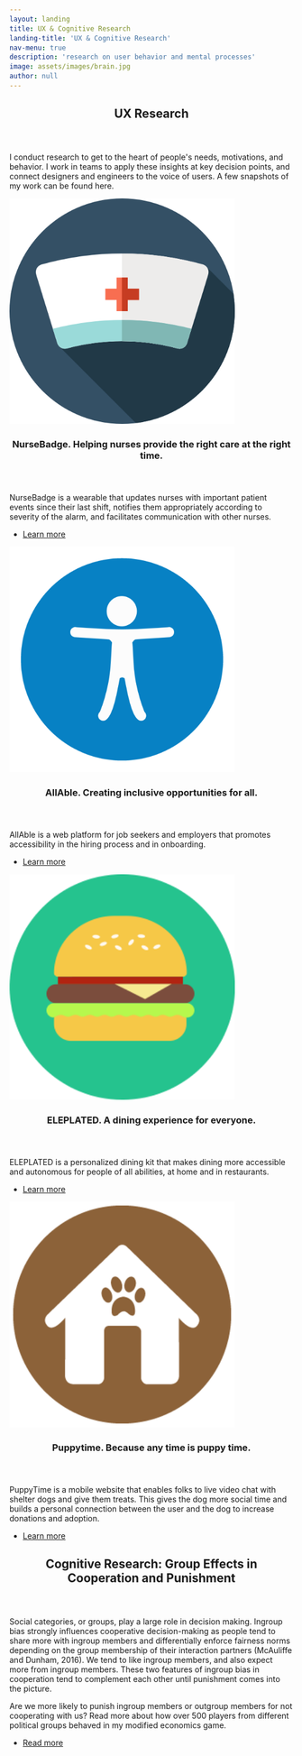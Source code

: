 ```yaml
---
layout: landing
title: UX & Cognitive Research
landing-title: 'UX & Cognitive Research'
nav-menu: true
description: 'research on user behavior and mental processes'
image: assets/images/brain.jpg
author: null
---
```

<!-- Main -->
<div id="main">

<!-- One -->
<section id="one">
	<div class="inner">
		<header class="major">
			<h2>UX Research</h2>
		</header>
		<p>I conduct research to get to the heart of people's needs, motivations, and behavior. I work in teams to apply these insights at key decision points, and connect designers and engineers to the voice of users.  A few snapshots of my work can be found here.</p>
	</div>
</section>


<!-- Two -->
<section id="two" class="spotlights">
	<section>
		<a href="ux-research-nursebadge.html" class="image">
			<img src="assets/images/nurse.png" style="width: 400px;" alt="" data-position="center center" />
		</a>
		<div class="content">
			<div class="inner">
				<header class="major">
					<h3>NurseBadge. Helping nurses provide the right care at the right time. </h3>
				</header>
				<p>NurseBadge is a wearable that updates nurses with important patient events since their last shift, notifies them appropriately according to severity of the alarm, and facilitates communication with other nurses.</p>
				<ul class="actions">
					<li><a href="ux-research-nursebadge.html" class="button">Learn more</a></li>
				</ul>
			</div>
		</div>
	</section>
	<section>
		<a href="ux-research-allable.html" class="image">
			<img src="assets/images/AllAbleicon.png" style="width: 400px;" alt="" data-position="25% 25%" />
		</a>
		<div class="content">
			<div class="inner">
				<header class="major">
					<h3>AllAble. Creating inclusive opportunities for all.</h3>
				</header>
				<p>AllAble is a web platform for job seekers and employers that promotes accessibility in the hiring process and in onboarding.</p>
				<ul class="actions">
					<li><a href="ux-research-allable.html" class="button">Learn more</a></li>
				</ul>
			</div>
		</div>
	</section>
	<section>
		<a href="ux-research-eleplated.html" class="image">
			<img src="assets/images/eleplatedicon.png" style="width: 400px;" alt="" data-position="top center"/>
		</a>
		<div class="content">
			<div class="inner">
				<header class="major">
					<h3>ELEPLATED. A dining experience for everyone.</h3>
				</header>
				<p>ELEPLATED is a personalized dining kit that makes dining more accessible and autonomous for people of all abilities, at home and in restaurants.</p>
				<ul class="actions">
					<li><a href="ux-research-eleplated.html" class="button">Learn more</a></li>
				</ul>
			</div>
		</div>
	</section>
		<section>
		<a href="ux-research-puppytime.html" class="image">
			<img src="assets/images/Puppytime.png" style="width: 400px;" alt="" data-position="center center" />
		</a>
		<div class="content">
			<div class="inner">
				<header class="major">
					<h3>Puppytime. Because any time is puppy time. </h3>
				</header>
				<p>PuppyTime is a mobile website that enables folks to live video chat with shelter dogs and give them treats. This gives the dog more social time and builds a personal connection between the user and the dog to increase donations and adoption.</p>
				<ul class="actions">
					<li><a href="ux-research-puppytime.html" class="button">Learn more</a></li>
				</ul>
			</div>
		</div>
	</section>
</section>


<!-- Three -->
<section id="three">
	<div class="inner">
		<header class="major">
			<h2>Cognitive Research: Group Effects in Cooperation and Punishment</h2>
		</header>
<p>Social categories, or groups, play a large role in decision making. Ingroup bias strongly
influences cooperative decision-making as people tend to share more with ingroup members and
differentially enforce fairness norms depending on the group membership of their interaction
partners (McAuliffe and Dunham, 2016). We tend to like ingroup members, and also expect
more from ingroup members. These two features of ingroup bias in cooperation tend to
complement each other until punishment comes into the picture. </p>

<p> Are we more likely to punish ingroup members or outgroup members for not cooperating with us? Read more about how over 500 players from different political groups behaved in my modified economics game. </p>
<ul class="actions">
<li><a href="https://cogsci.yale.edu/sites/default/files/files/Thesis2016Liu.pdf/" class="button">Read more</a></li>
</ul>
	</div>
</section>
